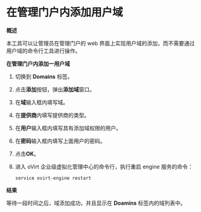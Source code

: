 # 在管理门户内添加用户域

**概述**

本工具可以让管理员在管理门户的 web 界面上实现用户域的添加，而不需要通过用户域的命令行工具进行操作。


**在管理门户内添加一用户域**

1. 切换到 **Domains** 标签。

2. 点击**添加**按钮，弹出**添加域**窗口。

3. 在**域**输入框内填写域。

4. 在**提供商**内填写提供商的类型。

5. 在**用户**输入框内填写具有添加域权限的用户。

6. 在**密码**输入框内填写上面用户的密码。

7. 点击**OK**。

8. 进入 oVirt 企业级虚拟化管理中心的命令行，执行重启 engine 服务的命令：

   ```
   service ovirt-engine restart
   ```


**结果**

等待一段时间之后，域添加成功，并且显示在 **Doamins** 标签内的域列表中。
